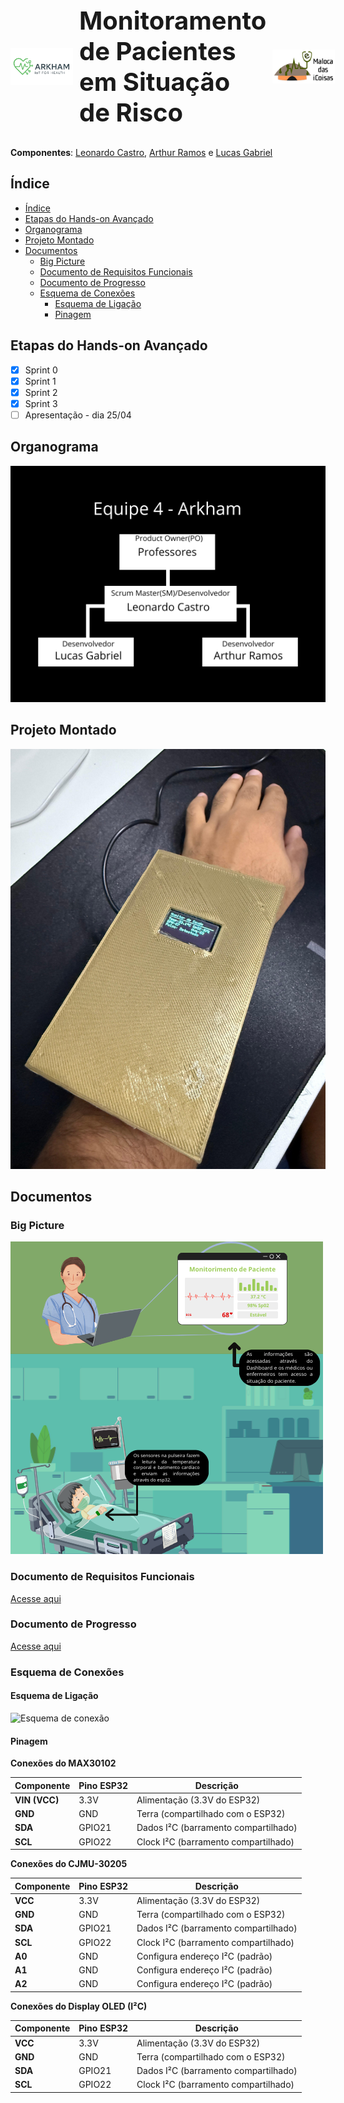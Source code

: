 <div style="display: flex; align-items: center; gap: 10px;">
  <img src="/Pictures/logo-arkham.png" alt="Logo do Maloca das iCoisas" width="100">
  <span style="font-size: 40px; font-weight: bold;">Monitoramento de Pacientes em Situação de Risco</span></span>
<img src="/Pictures/logo-maloca.png" alt="Logo do Parceiro" width="100"></div>

<br>

**Componentes**: [Leonardo Castro](https://github.com/thetwelvedev), [Arthur Ramos](https://github.com/ArthurRamos26) e [Lucas Gabriel](https://github.com/lucasrocha777)

## Índice
- [Índice](#índice)
- [Etapas do Hands-on Avançado](#etapas-do-hands-on-avançado)
- [Organograma](#organograma)
- [Projeto Montado](#projeto-montado)
- [Documentos](#documentos)
  - [Big Picture](#big-picture)
  - [Documento de Requisitos Funcionais](#documento-de-requisitos-funcionais)
  - [Documento de Progresso](#documento-de-progresso)
  - [Esquema de Conexões](#esquema-de-conexões)
    - [Esquema de Ligação](#esquema-de-ligação)
    - [Pinagem](#pinagem)

## Etapas do Hands-on Avançado

- [x] Sprint 0
- [x] Sprint 1
- [x] Sprint 2
- [x] Sprint 3
- [ ] Apresentação - dia 25/04

## Organograma
![Organograma](/Pictures/organograma-arkham.png)

## Projeto Montado
![Prototipo](/Pictures/Proto-v3.jpg)

## Documentos

### Big Picture
![Big Picture](/Pictures/big-picture-arkham.png)

### Documento de Requisitos Funcionais
[Acesse aqui](/Docs/Requisitos%20Funcionais_Maloca.Equipe_Arkhamdocx.pdf)

### Documento de Progresso
[Acesse aqui](/Docs/Documento%20de%20progresso%20Equipe%20Arkham.docx.pdf)

### Esquema de Conexões

#### Esquema de Ligação

![Esquema de conexão](/Pictures/Esquema%20de%20Conexão.png)

#### Pinagem

**Conexões do MAX30102**  

| **Componente**       | **Pino ESP32** | **Descrição**                          |
|----------------------|---------------|----------------------------------------|
| **VIN (VCC)**        | 3.3V          | Alimentação (3.3V do ESP32)            |
| **GND**              | GND           | Terra (compartilhado com o ESP32)      |
| **SDA**              | GPIO21        | Dados I²C (barramento compartilhado)   |
| **SCL**              | GPIO22        | Clock I²C (barramento compartilhado)   |


**Conexões do CJMU-30205**  

| **Componente**       | **Pino ESP32** | **Descrição**                          |
|----------------------|---------------|----------------------------------------|
| **VCC**              | 3.3V          | Alimentação (3.3V do ESP32)            |
| **GND**              | GND           | Terra (compartilhado com o ESP32)      |
| **SDA**              | GPIO21        | Dados I²C (barramento compartilhado)   |
| **SCL**              | GPIO22        | Clock I²C (barramento compartilhado)   |
| **A0**               | GND           | Configura endereço I²C (padrão)        |
| **A1**               | GND           | Configura endereço I²C (padrão)        |
| **A2**               | GND           | Configura endereço I²C (padrão)        |


**Conexões do Display OLED (I²C)**  

| **Componente**       | **Pino ESP32** | **Descrição**                          |
|----------------------|---------------|----------------------------------------|
| **VCC**              | 3.3V          | Alimentação (3.3V do ESP32)            |
| **GND**              | GND           | Terra (compartilhado com o ESP32)      |
| **SDA**              | GPIO21        | Dados I²C (barramento compartilhado)   |
| **SCL**              | GPIO22        | Clock I²C (barramento compartilhado)   |

<!-- ## Códigos

### Código do Circuito

### Código do Dashboard
-->
